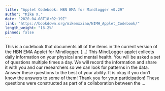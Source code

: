 ```yaml
---
title: "Applet Codebook: HBN EMA for Mindlogger v0.29"
author: "Mike X."
date: "2020-04-08T18:02:19Z"
link: "https://bookdown.org/mikemxxiao/NIMH_Applet_Codebook/"
length_weight: "16.2%"
pinned: false
---
```


This is a codebook that documents all of the items in the current version of the HBN EMA Applet for Mindlogger. [...] This MindLogger applet collects daily information on your physical and mental health.
You will be asked a set of questions multiple times a day. We will record the information and share it with you and our researchers so we can look for patterns in the data. Answer these questions to the best of your ability. It is okay if you don’t know the answers to some of them! Thank you for your participation! These questions were constructed as part of a collaboration between the ...
